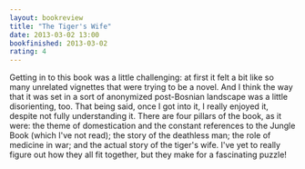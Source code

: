 ```yaml
---
layout: bookreview
title: "The Tiger's Wife"
date: 2013-03-02 13:00
bookfinished: 2013-03-02
rating: 4
---
```


Getting in to this book was a little challenging: at first it felt a bit like so many unrelated vignettes that were trying to be a novel.  And I think the way that it was set in a sort of anonymized post-Bosnian landscape was a little disorienting, too.  That being said, once I got into it, I really enjoyed it, despite not fully understanding it.  There are four pillars of the book, as it were: the theme of domestication and the constant references to the Jungle Book (which I've not read); the story of the deathless man; the role of medicine in war; and the actual story of the tiger's wife.  I've yet to really figure out how they all fit together, but they make for a fascinating puzzle!